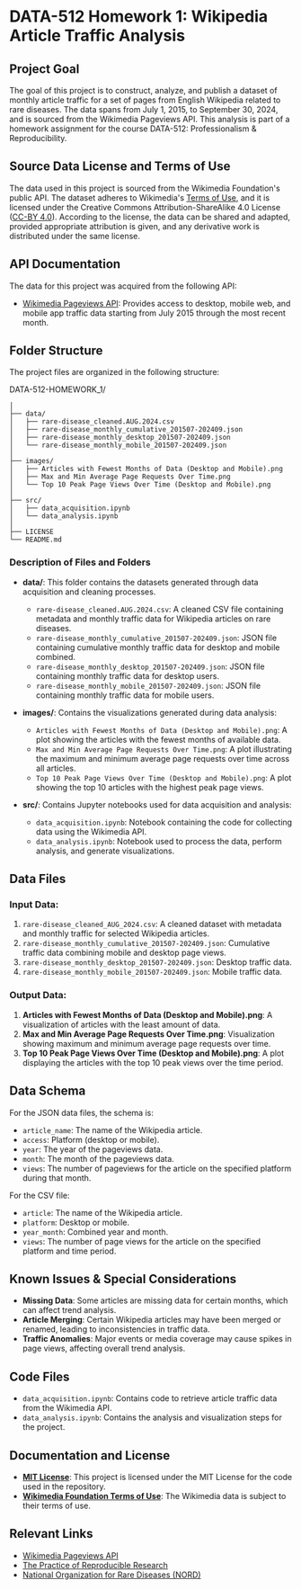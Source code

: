 # DATA-512 Homework 1: Wikipedia Article Traffic Analysis

## Project Goal
The goal of this project is to construct, analyze, and publish a dataset of monthly article traffic for a set of pages from English Wikipedia related to rare diseases. The data spans from July 1, 2015, to September 30, 2024, and is sourced from the Wikimedia Pageviews API. This analysis is part of a homework assignment for the course DATA-512: Professionalism & Reproducibility.

## Source Data License and Terms of Use
The data used in this project is sourced from the Wikimedia Foundation's public API. The dataset adheres to Wikimedia's [Terms of Use](https://foundation.wikimedia.org/wiki/Policy:Terms_of_Use), and it is licensed under the Creative Commons Attribution-ShareAlike 4.0 License ([CC-BY 4.0](https://creativecommons.org/licenses/by/4.0/)). According to the license, the data can be shared and adapted, provided appropriate attribution is given, and any derivative work is distributed under the same license.

## API Documentation
The data for this project was acquired from the following API:
- [Wikimedia Pageviews API](https://doc.wikimedia.org/generated-data-platform/aqs/analytics-api/reference/page-views.html): Provides access to desktop, mobile web, and mobile app traffic data starting from July 2015 through the most recent month.

## Folder Structure
The project files are organized in the following structure:

DATA-512-HOMEWORK_1/
```
│
├── data/
│   ├── rare-disease_cleaned.AUG.2024.csv
│   ├── rare-disease_monthly_cumulative_201507-202409.json
│   ├── rare-disease_monthly_desktop_201507-202409.json
│   └── rare-disease_monthly_mobile_201507-202409.json
│
├── images/
│   ├── Articles with Fewest Months of Data (Desktop and Mobile).png
│   ├── Max and Min Average Page Requests Over Time.png
│   └── Top 10 Peak Page Views Over Time (Desktop and Mobile).png
│
├── src/
│   ├── data_acquisition.ipynb
│   └── data_analysis.ipynb
│
├── LICENSE
└── README.md
```




### Description of Files and Folders

- **data/**: This folder contains the datasets generated through data acquisition and cleaning processes.
    - `rare-disease_cleaned.AUG.2024.csv`: A cleaned CSV file containing metadata and monthly traffic data for Wikipedia articles on rare diseases.
    - `rare-disease_monthly_cumulative_201507-202409.json`: JSON file containing cumulative monthly traffic data for desktop and mobile combined.
    - `rare-disease_monthly_desktop_201507-202409.json`: JSON file containing monthly traffic data for desktop users.
    - `rare-disease_monthly_mobile_201507-202409.json`: JSON file containing monthly traffic data for mobile users.

- **images/**: Contains the visualizations generated during data analysis:
    - `Articles with Fewest Months of Data (Desktop and Mobile).png`: A plot showing the articles with the fewest months of available data.
    - `Max and Min Average Page Requests Over Time.png`: A plot illustrating the maximum and minimum average page requests over time across all articles.
    - `Top 10 Peak Page Views Over Time (Desktop and Mobile).png`: A plot showing the top 10 articles with the highest peak page views.

- **src/**: Contains Jupyter notebooks used for data acquisition and analysis:
    - `data_acquisition.ipynb`: Notebook containing the code for collecting data using the Wikimedia API.
    - `data_analysis.ipynb`: Notebook used to process the data, perform analysis, and generate visualizations.

## Data Files

### Input Data:
1. `rare-disease_cleaned_AUG_2024.csv`: A cleaned dataset with metadata and monthly traffic for selected Wikipedia articles.
2. `rare-disease_monthly_cumulative_201507-202409.json`: Cumulative traffic data combining mobile and desktop page views.
3. `rare-disease_monthly_desktop_201507-202409.json`: Desktop traffic data.
4. `rare-disease_monthly_mobile_201507-202409.json`: Mobile traffic data.

### Output Data:
1. **Articles with Fewest Months of Data (Desktop and Mobile).png**: A visualization of articles with the least amount of data.
2. **Max and Min Average Page Requests Over Time.png**: Visualization showing maximum and minimum average page requests over time.
3. **Top 10 Peak Page Views Over Time (Desktop and Mobile).png**: A plot displaying the articles with the top 10 peak views over the time period.

## Data Schema
For the JSON data files, the schema is:
- `article_name`: The name of the Wikipedia article.
- `access`: Platform (desktop or mobile).
- `year`: The year of the pageviews data.
- `month`: The month of the pageviews data.
- `views`: The number of pageviews for the article on the specified platform during that month.

For the CSV file:
- `article`: The name of the Wikipedia article.
- `platform`: Desktop or mobile.
- `year_month`: Combined year and month.
- `views`: The number of page views for the article on the specified platform and time period.

## Known Issues & Special Considerations
- **Missing Data**: Some articles are missing data for certain months, which can affect trend analysis.
- **Article Merging**: Certain Wikipedia articles may have been merged or renamed, leading to inconsistencies in traffic data.
- **Traffic Anomalies**: Major events or media coverage may cause spikes in page views, affecting overall trend analysis.

## Code Files
- `data_acquisition.ipynb`: Contains code to retrieve article traffic data from the Wikimedia API.
- `data_analysis.ipynb`: Contains the analysis and visualization steps for the project.

## Documentation and License
- **[MIT License](https://opensource.org/licenses/MIT)**: This project is licensed under the MIT License for the code used in the repository.
- **[Wikimedia Foundation Terms of Use](https://foundation.wikimedia.org/wiki/Policy:Terms_of_Use)**: The Wikimedia data is subject to their terms of use.

## Relevant Links
- [Wikimedia Pageviews API](https://doc.wikimedia.org/generated-data-platform/aqs/analytics-api/reference/page-views.html)
- [The Practice of Reproducible Research](http://www.practicereproducibleresearch.org/core-chapters/2-assessment.html)
- [National Organization for Rare Diseases (NORD)](https://rarediseases.org)
